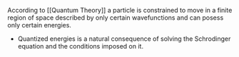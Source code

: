 According to [[Quantum Theory]] a particle is constrained to move in a finite region of space described by only certain wavefunctions and can posess only certain energies.
- Quantized energies is a natural consequence of solving the Schrodinger equation and the conditions imposed on it.